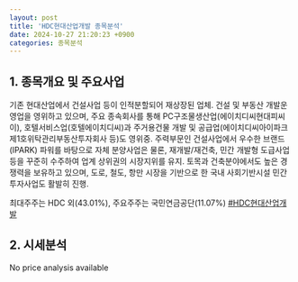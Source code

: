 ```yaml
---
layout: post
title: 'HDC현대산업개발 종목분석'
date: 2024-10-27 21:20:23 +0900
categories: 종목분석
---
```


## 1. 종목개요 및 주요사업

기존 현대산업에서 건설사업 등이 인적분할되어 재상장된 업체. 건설 및 부동산 개발운영업을 영위하고 있으며, 주요 종속회사를 통해 PC구조물생산업(에이치디씨현대피씨이), 호텔서비스업(호텔에이치디씨)과 주거용건물 개발 및 공급업(에이치디씨아이파크제1호위탁관리부동산투자회사 등)도 영위중. 주력부문인 건설사업에서 우수한 브랜드(IPARK) 파워를 바탕으로 자체 분양사업은 물론, 재개발/재건축, 민간 개발형 도급사업 등을 꾸준히 수주하여 업계 상위권의 시장지위를 유지. 토목과 건축분야에서도 높은 경쟁력을 보유하고 있으며, 도로, 철도, 항만 시장을 기반으로 한 국내 사회기반시설 민간 투자사업도 활발히 진행.

최대주주는 HDC 외(43.01%), 주요주주는 국민연금공단(11.07%)
[#HDC현대산업개발](#)

## 2. 시세분석

No price analysis available
